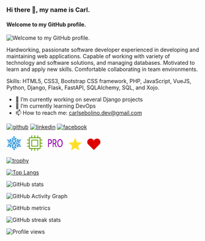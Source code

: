 ### Hi there 👋, my name is Carl.
#### Welcome to my GitHub profile.
![Welcome to my GitHub profile.](https://carlsebolino/carlsebolino/blob/img/primary_weapons.jpg)

Hardworking, passionate software developer experienced in developing and maintaining web applications. Capable of working with variety of technology and software solutions, and managing databases. Motivated to learn and apply new skills. Comfortable collaborating in team environments.

Skills: HTML5, CSS3, Bootstrap CSS framework, PHP, JavaScript, VueJS, Python, Django, Flask, FastAPI, SQLAlchemy, SQL, and Xojo.

- 🔭 I’m currently working on several Django projects
- 🌱 I’m currently learning DevOps
- 📫 How to reach me: carlsebolino.dev@gmail.com


[<img src='https://cdn.jsdelivr.net/npm/simple-icons@3.0.1/icons/github.svg' alt='github' height='40'>](https://github.com/carlsebolino)  [<img src='https://cdn.jsdelivr.net/npm/simple-icons@3.0.1/icons/linkedin.svg' alt='linkedin' height='40'>](https://www.linkedin.com/in/carlvtsebolino/)  [<img src='https://cdn.jsdelivr.net/npm/simple-icons@3.0.1/icons/facebook.svg' alt='facebook' height='40'>](https://www.facebook.com/archilseb)

<a href='https://archiveprogram.github.com/'><img src='https://raw.githubusercontent.com/acervenky/animated-github-badges/master/assets/acbadge.gif' width='40' height='40'></a> <a href='https://docs.github.com/en/developers'><img src='https://raw.githubusercontent.com/acervenky/animated-github-badges/master/assets/devbadge.gif' width='40' height='40'></a> <a href='https://github.com/pricing'><img src='https://raw.githubusercontent.com/acervenky/animated-github-badges/master/assets/pro.gif' width='40' height='40'></a> <a href='https://stars.github.com/'><img src='https://raw.githubusercontent.com/acervenky/animated-github-badges/master/assets/starbadge.gif' width='35' height='35'></a> <a href='https://docs.github.com/en/github/supporting-the-open-source-community-with-github-sponsors'><img src='https://raw.githubusercontent.com/acervenky/animated-github-badges/master/assets/sponsorbadge.gif' width='35' height='35'></a> 

[![trophy](https://github-profile-trophy.vercel.app/?username=carlsebolino)](https://github.com/ryo-ma/github-profile-trophy)

[![Top Langs](https://github-readme-stats.vercel.app/api/top-langs/?username=carlsebolino)](https://github.com/anuraghazra/github-readme-stats)

![GitHub stats](https://github-readme-stats.vercel.app/api?username=carlsebolino&show_icons=true&count_private=true)

![GitHub Activity Graph](https://activity-graph.herokuapp.com/graph?username=carlsebolino)

![GitHub metrics](https://metrics.lecoq.io/carlsebolino)

![GitHub streak stats](https://github-readme-streak-stats.herokuapp.com/?user=carlsebolino)

![Profile views](https://gpvc.arturio.dev/carlsebolino)
